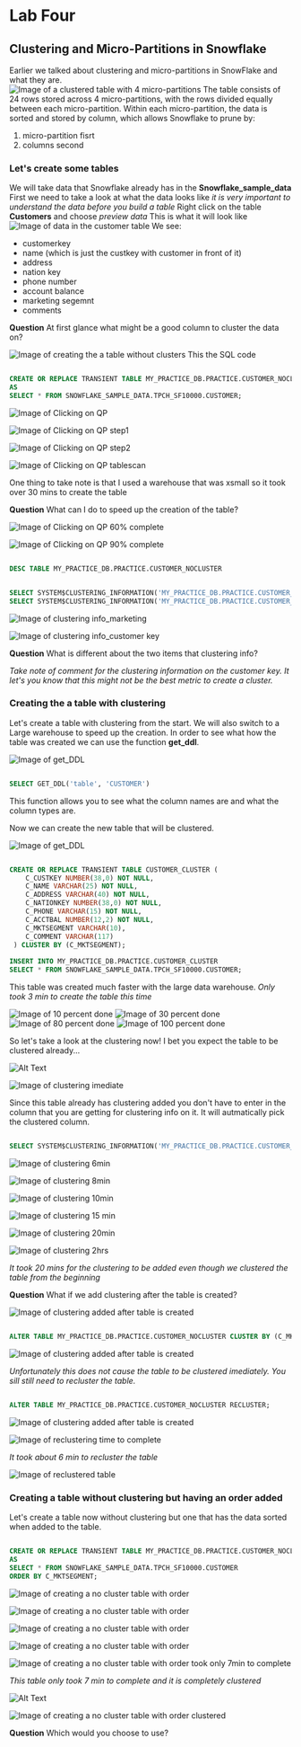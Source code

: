 # Lab Four
## Clustering and Micro-Partitions in Snowflake
Earlier we talked about clustering and micro-partitions in SnowFlake and what they are.  
![Image of a clustered table with 4 micro-partitions](https://github.com/ferninphilly/developintelligence_snowflake/blob/master/Module_04/Lab_04/Images/clustering.png)
The table consists of 24 rows stored across 4 micro-partitions, with the rows divided equally between each micro-partition. Within each micro-partition, the data is sorted and stored by column, which allows Snowflake to prune by:
1. micro-partition fisrt 
2. columns second 

### Let's create some tables
We will take data that Snowflake already has in the **Snowflake_sample_data**
First we need to take a look at what the data looks like
*it is very important to understand the data before you build a table*
Right click on the table **Customers** and choose *preview data*
This is what it will look like
![Image of data in the customer table](https://github.com/ferninphilly/developintelligence_snowflake/blob/master/Module_04/Lab_04/Images/1_describe_table.png)
We see: 
- customerkey 
- name (which is just the custkey with customer in front of it) 
- address
- nation key
- phone number 
- account balance
- marketing segemnt 
- comments 

**Question** 
At first glance what might be a good column to cluster the data on?

![Image of creating the a table without clusters](https://github.com/ferninphilly/developintelligence_snowflake/blob/master/Module_04/Lab_04/Images/2_create_nocluster_table.png)
This the SQL code 
```sql

CREATE OR REPLACE TRANSIENT TABLE MY_PRACTICE_DB.PRACTICE.CUSTOMER_NOCLUSTER
AS
SELECT * FROM SNOWFLAKE_SAMPLE_DATA.TPCH_SF10000.CUSTOMER;

```
![Image of Clicking on QP](https://github.com/ferninphilly/developintelligence_snowflake/blob/master/Module_04/Lab_04/Images/4_qp_create_nocluster_table.png)

![Image of Clicking on QP step1](https://github.com/ferninphilly/developintelligence_snowflake/blob/master/Module_04/Lab_04/Images/5_qp_create_nocluster_table_step1.png)

![Image of Clicking on QP step2](https://github.com/ferninphilly/developintelligence_snowflake/blob/master/Module_04/Lab_04/Images/6_qp_create_nocluster_table_step2_create.png)

![Image of Clicking on QP tablescan](https://github.com/ferninphilly/developintelligence_snowflake/blob/master/Module_04/Lab_04/Images/7_qp_create_cluster_table_step2_scan.png)

One thing to take note is that I used a warehouse that was xsmall so it took over 30 mins to create the table 

**Question** What can I do to speed up the creation of the table? 

![Image of Clicking on QP 60% complete](https://github.com/ferninphilly/developintelligence_snowflake/blob/master/Module_04/Lab_04/Images/8_qp_create_cluster_table_step2_create_40.png)

![Image of Clicking on QP 90% complete](https://github.com/ferninphilly/developintelligence_snowflake/blob/master/Module_04/Lab_04/Images/9_qp_create_cluster_table_step2_create_70.png)

```sql

DESC TABLE MY_PRACTICE_DB.PRACTICE.CUSTOMER_NOCLUSTER

```

```sql

SELECT SYSTEM$CLUSTERING_INFORMATION('MY_PRACTICE_DB.PRACTICE.CUSTOMER_NOCLUSTER','(C_CUSTKEY)');
SELECT SYSTEM$CLUSTERING_INFORMATION('MY_PRACTICE_DB.PRACTICE.CUSTOMER_NOCLUSTER','(C_MKTSEGMENT)');

```

![Image of clustering info_marketing](https://github.com/ferninphilly/developintelligence_snowflake/blob/master/Module_04/Lab_04/Images/10_clustering_info_nocluster_market_imediate.png)

![Image of clustering info_customer key](https://github.com/ferninphilly/developintelligence_snowflake/blob/master/Module_04/Lab_04/Images/11_clustering_info_nocluster_cust_key.png)

**Question** What is different about the two items that clustering info?  
 
 *Take note of comment for the clustering information on the customer key.  It let's you know that this might not be the best metric to create a cluster.*
 
### Creating the a table with clustering 

Let's create a table with clustering from the start. We will also switch to a Large warehouse to speed up the creation.  In order to see what how the table was created we can use the function **get_ddl**.

![Image of get_DDL](https://github.com/ferninphilly/developintelligence_snowflake/blob/master/Module_04/Lab_04/Images/get_ddl.png)

```sql

SELECT GET_DDL('table', 'CUSTOMER') 

```
This function allows you to see what the column names are and what the column types are.
 
Now we can create the new table that will be clustered.

![Image of get_DDL](https://github.com/ferninphilly/developintelligence_snowflake/blob/master/Module_04/Lab_04/12_create_cluster_table.png)

```sql

CREATE OR REPLACE TRANSIENT TABLE CUSTOMER_CLUSTER (
    C_CUSTKEY NUMBER(38,0) NOT NULL,
    C_NAME VARCHAR(25) NOT NULL,
    C_ADDRESS VARCHAR(40) NOT NULL,
    C_NATIONKEY NUMBER(38,0) NOT NULL,
    C_PHONE VARCHAR(15) NOT NULL,
    C_ACCTBAL NUMBER(12,2) NOT NULL,
    C_MKTSEGMENT VARCHAR(10),
    C_COMMENT VARCHAR(117)
 ) CLUSTER BY (C_MKTSEGMENT);
 
INSERT INTO MY_PRACTICE_DB.PRACTICE.CUSTOMER_CLUSTER
SELECT * FROM SNOWFLAKE_SAMPLE_DATA.TPCH_SF10000.CUSTOMER;

```

This table was created much faster with the large data warehouse.
*Only took 3 min to create the table this time*

![Image of 10 percent done](https://github.com/ferninphilly/developintelligence_snowflake/blob/master/Module_04/Lab_04/13_qp_create_cluster_table_step2_create_10.png)
![Image of 30 percent done](https://github.com/ferninphilly/developintelligence_snowflake/blob/master/Module_04/Lab_04/14_qp_create_cluster_table_step2_create_20.png)
![Image of 80 percent done](https://github.com/ferninphilly/developintelligence_snowflake/blob/master/Module_04/Lab_04/15_qp_create_cluster_table_step2_create_80.png)
![Image of 100 percent done ](https://github.com/ferninphilly/developintelligence_snowflake/blob/master/Module_04/Lab_04/16_qp_create_cluster_table_step2_create_100.png)

So let's take a look at the clustering now!  I bet you expect the table to be clustered already...

![Alt Text](https://media.giphy.com/media/Wq9RLX06zRg4UM42Qf/giphy.gif)

![Image of clustering imediate](https://github.com/ferninphilly/developintelligence_snowflake/blob/master/Module_04/Lab_04/19_clustering_info_cluster_market_4min.png)

Since this table already has clustering added you don't have to enter in the column that you are getting for clustering info on it.  It will autmatically pick the clustered column.

```sql

SELECT SYSTEM$CLUSTERING_INFORMATION('MY_PRACTICE_DB.PRACTICE.CUSTOMER_CLUSTER')

```

![Image of clustering 6min](https://github.com/ferninphilly/developintelligence_snowflake/blob/master/Module_04/Lab_04/20_clustering_info_cluster_market_6min.png)

![Image of clustering 8min](https://github.com/ferninphilly/developintelligence_snowflake/blob/master/Module_04/Lab_04/21_clustering_info_cluster_market_8min.png)

![Image of clustering 10min](https://github.com/ferninphilly/developintelligence_snowflake/blob/master/Module_04/Lab_04/23_clustering_info_cluster_market_10min.png)

![Image of clustering 15 min](https://github.com/ferninphilly/developintelligence_snowflake/blob/master/Module_04/Lab_04/24_clustering_info_cluster_market_15min.png)

![Image of clustering 20min](https://github.com/ferninphilly/developintelligence_snowflake/blob/master/Module_04/Lab_04/25_clustering_info_cluster_market_20min.png)

![Image of clustering 2hrs](https://github.com/ferninphilly/developintelligence_snowflake/blob/master/Module_04/Lab_04/26_clustering_info_cluster_market_2hr.png)

*It took 20 mins for the clustering to be added even though we clustered the table from the beginning*

**Question** What if we add clustering after the table is created?

![Image of clustering added after table is created](https://github.com/ferninphilly/developintelligence_snowflake/blob/master/Module_04/Lab_04/36_alter_table_nocluster.png)

```sql

ALTER TABLE MY_PRACTICE_DB.PRACTICE.CUSTOMER_NOCLUSTER CLUSTER BY (C_MKTSEGMENT);

```

![Image of clustering added after table is created](https://github.com/ferninphilly/developintelligence_snowflake/blob/master/Module_04/Lab_04/37_no_change_nocluster.png)

*Unfortunately this does not cause the table to be clustered imediately.  You sill still need to recluster the table.*

```sql

ALTER TABLE MY_PRACTICE_DB.PRACTICE.CUSTOMER_NOCLUSTER RECLUSTER;

```

![Image of clustering added after table is created](https://github.com/ferninphilly/developintelligence_snowflake/blob/master/Module_04/Lab_04/40_qp_recluster.png)

![Image of reclustering time to complete](https://github.com/ferninphilly/developintelligence_snowflake/blob/master/Module_04/Lab_04/39_time_complete_recluster.png)

*It took about 6 min to recluster the table*

![Image of reclustered table](https://github.com/ferninphilly/developintelligence_snowflake/blob/master/Module_04/Lab_04/41_reclustered_table.png)


### Creating a table without clustering but having an order added

Let's create a table now without clustering but one that has the data sorted when added to the table.  

```sql

CREATE OR REPLACE TRANSIENT TABLE MY_PRACTICE_DB.PRACTICE.CUSTOMER_NOCLUSTER_ORDER
AS
SELECT * FROM SNOWFLAKE_SAMPLE_DATA.TPCH_SF10000.CUSTOMER
ORDER BY C_MKTSEGMENT;

```

![Image of creating a no cluster table with order](https://github.com/ferninphilly/developintelligence_snowflake/blob/master/Module_04/Lab_04/29_qp_create_nocluster_order_sort.png)

![Image of creating a no cluster table with order](https://github.com/ferninphilly/developintelligence_snowflake/blob/master/Module_04/Lab_04/30_qp_create_nocluster_order_tablescan2.png)

![Image of creating a no cluster table with order](https://github.com/ferninphilly/developintelligence_snowflake/blob/master/Module_04/Lab_04/31_qp_create_nocluster_order_tablescan3.png)

![Image of creating a no cluster table with order](https://github.com/ferninphilly/developintelligence_snowflake/blob/master/Module_04/Lab_04/32_qp_create_nocluster_order_tablescan4.png)

![Image of creating a no cluster table with order took only 7min to complete](https://github.com/ferninphilly/developintelligence_snowflake/blob/master/Module_04/Lab_04/34_created_nocluster_order_7min.png)

*This table only took 7 min to complete and it is completely clustered* 

![Alt Text](https://media.giphy.com/media/lRnUWhmllPI9a/giphy.gif)

![Image of creating a no cluster table with order clustered](https://github.com/ferninphilly/developintelligence_snowflake/blob/master/Module_04/Lab_04/35_clustering_info_nocluster_order_cluster_complete_imediate.png)

**Question** Which would you choose to use?




